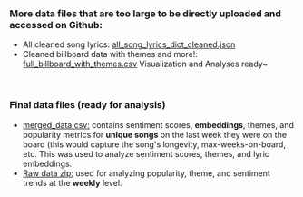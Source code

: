 ### More data files that are too large to be directly uploaded and accessed on Github:
- All cleaned song lyrics: [all_song_lyrics_dict_cleaned.json](https://drive.google.com/file/d/1NAPujzij8Jj-zcMiysg0rPC5GS95_KR5/view?usp=sharing)
- Cleaned billboard data with themes and more!: [full_billboard_with_themes.csv](https://drive.google.com/file/d/19Jr_gr8dSwpZ1KwMkQHlmH4y-ygH-pu4/view?usp=sharing) Visualization and Analyses ready~

<br>

### Final data files (ready for analysis)
- [merged_data.csv:](https://drive.google.com/file/d/14AaROgDJVYbZpf7eCRZCemYu-FctRFwb/view?usp=sharing) contains sentiment scores, **embeddings**, themes, and popularity metrics for **unique songs** on the last week they were on the board (this would capture the song's longevity, max-weeks-on-board, etc. This was used to analyze sentiment scores, themes, and lyric embeddings.
- [Raw data zip:](https://drive.google.com/file/d/1sTb4eBkXBdlHKIIyNYv2zvm8C17MZuHx/view?usp=sharing) used for analyzing popularity, theme, and sentiment trends at the **weekly** level.
